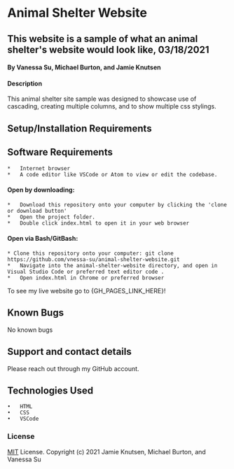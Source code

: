# Animal Shelter Website

## This website is a sample of what an animal shelter's website would look like, 03/18/2021

#### By Vanessa Su, Michael Burton, and Jamie Knutsen

#### Description
This animal shelter site sample was designed to showcase use of cascading, creating multiple columns, and to show multiple css stylings. 

## Setup/Installation Requirements
## Software Requirements
	*	Internet browser
	*	A code editor like VSCode or Atom to view or edit the codebase.
#### Open by downloading:
	*	Download this repository onto your computer by clicking the 'clone or download button'
	*	Open the project folder.
	*	Double click index.html to open it in your web browser
#### Open via Bash/GitBash:
	* Clone this repository onto your computer: git clone https://github.com/vnessa-su/animal-shelter-website.git
	*	Navigate into the animal-shelter-website directory, and open in Visual Studio Code or preferred text editor code .
	*	Open index.html in Chrome or preferred browser

To see my live website go to {GH_PAGES_LINK_HERE}!

## Known Bugs
No known bugs

## Support and contact details
Please reach out through my GitHub account.

## Technologies Used
	•	HTML
	•	CSS
	•	VSCode

### License
[MIT](license) License.
Copyright (c) 2021 Jamie Knutsen, Michael Burton, and Vanessa Su